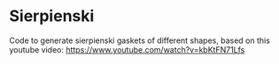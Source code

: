 # Sierpienski
Code to generate sierpienski gaskets of different shapes, based on this youtube video: https://www.youtube.com/watch?v=kbKtFN71Lfs
